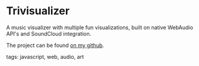 # Trivisualizer

A music visualizer with multiple fun visualizations, built on native WebAudio API's and SoundCloud integration.

The project can be found [on my github](https://github.com/Bloodyaugust/trivisualizer).

tags: javascript, web, audio, art
